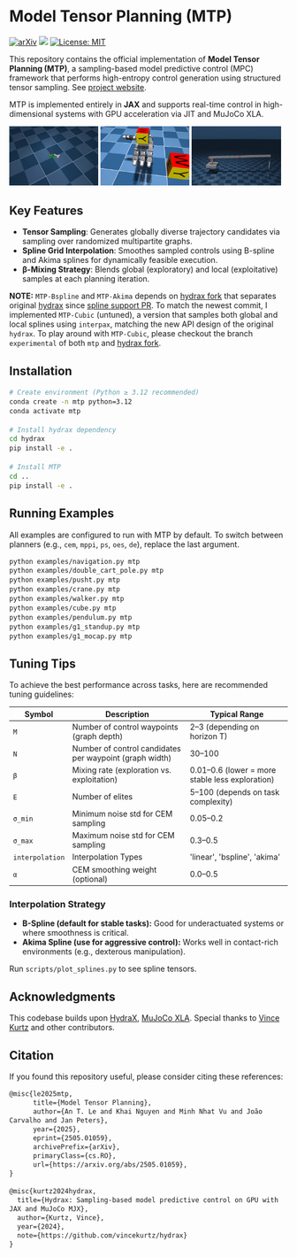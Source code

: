 # Model Tensor Planning (MTP)

[![arXiv](https://img.shields.io/badge/arXiv-2502.08378-brown)](https://arxiv.org/abs/2505.01059)
[![](https://img.shields.io/badge/Website-%F0%9F%9A%80-yellow)](https://sites.google.com/view/tensor-sampling/)
[![License: MIT](https://img.shields.io/badge/License-MIT-purple.svg)]()

This repository contains the official implementation of **Model Tensor Planning (MTP)**, a sampling-based model predictive control (MPC) framework that performs high-entropy control generation using structured tensor sampling.  See [project website](https://sites.google.com/view/tensor-sampling/).

MTP is implemented entirely in **JAX** and supports real-time control in high-dimensional systems with GPU acceleration via JIT and MuJoCo XLA.

<p float="middle">
  <img src="demos/pusht_mtp-akima.gif" width="32%" />
  <img src="demos/cube_mtp-akima.gif" width="32%" /> 
  <img src="demos/crane_mtp-bspline.gif" width="32%" />
</p>

## Key Features

- **Tensor Sampling**: Generates globally diverse trajectory candidates via sampling over randomized multipartite graphs.
- **Spline Grid Interpolation**: Smoothes sampled controls using B-spline and Akima splines for dynamically feasible execution.
- **β-Mixing Strategy**: Blends global (exploratory) and local (exploitative) samples at each planning iteration.

**NOTE:** `MTP-Bspline` and `MTP-Akima` depends on [hydrax fork](https://github.com/anindex/hydrax) that separates original [hydrax](https://github.com/vincekurtz/hydrax) since [spline support PR](https://github.com/vincekurtz/hydrax/pull/40). To match the newest commit, I implemented `MTP-Cubic` (untuned), a version that samples both global and local splines using `interpax`, matching the new API design of the original `hydrax`. To play around with `MTP-Cubic`, please checkout the branch `experimental` of both `mtp` and [hydrax fork](https://github.com/anindex/hydrax).

## Installation

```bash
# Create environment (Python ≥ 3.12 recommended)
conda create -n mtp python=3.12
conda activate mtp

# Install hydrax dependency
cd hydrax
pip install -e .

# Install MTP
cd ..
pip install -e .
```

## Running Examples

All examples are configured to run with MTP by default. To switch between planners (e.g., `cem`, `mppi`, `ps`, `oes`, `de`), replace the last argument.

```bash
python examples/navigation.py mtp
python examples/double_cart_pole.py mtp
python examples/pusht.py mtp
python examples/crane.py mtp
python examples/walker.py mtp
python examples/cube.py mtp
python examples/pendulum.py mtp
python examples/g1_standup.py mtp
python examples/g1_mocap.py mtp
```

## Tuning Tips

To achieve the best performance across tasks, here are recommended tuning guidelines:

| Symbol | Description                | Typical Range         |
|--------|----------------------------|------------------------|
| `M`    | Number of control waypoints (graph depth) | 2–3 (depending on horizon T)                  |
| `N`    | Number of control candidates per waypoint (graph width) | 30–100               |
| `β`    | Mixing rate (exploration vs. exploitation) | 0.01–0.6 (lower = more stable less exploration) |
| `E`    | Number of elites           | 5–100 (depends on task complexity) |
| `σ_min` | Minimum noise std for CEM sampling | 0.05–0.2              |
| `σ_max` | Maximum noise std for CEM sampling | 0.3–0.5              |
| `interpolation`    | Interpolation Types |'linear', 'bspline', 'akima'             |
| `α`    | CEM smoothing weight (optional) | 0.0–0.5              |


### Interpolation Strategy

- **B-Spline (default for stable tasks):** Good for underactuated systems or where smoothness is critical.
- **Akima Spline (use for aggressive control):** Works well in contact-rich environments (e.g., dexterous manipulation).

Run `scripts/plot_splines.py` to see spline tensors.


## Acknowledgments

This codebase builds upon [HydraX](https://github.com/vincekurtz/hydrax), [MuJoCo XLA](https://github.com/deepmind/mujoco). Special thanks to [Vince Kurtz](https://github.com/vincekurtz) and other contributors.

## Citation

If you found this repository useful, please consider citing these references:

```azure
@misc{le2025mtp,
      title={Model Tensor Planning}, 
      author={An T. Le and Khai Nguyen and Minh Nhat Vu and João Carvalho and Jan Peters},
      year={2025},
      eprint={2505.01059},
      archivePrefix={arXiv},
      primaryClass={cs.RO},
      url={https://arxiv.org/abs/2505.01059}, 
}

@misc{kurtz2024hydrax,
  title={Hydrax: Sampling-based model predictive control on GPU with JAX and MuJoCo MJX},
  author={Kurtz, Vince},
  year={2024},
  note={https://github.com/vincekurtz/hydrax}
}
```
